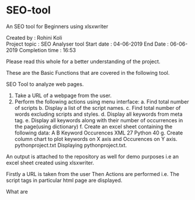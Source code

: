 # SEO-tool

An SEO tool for Beginners using xlsxwriter

Created by : Rohini Koli  
Project topic : SEO Analyser tool
Start date : 04-06-2019
End Date : 06-06-2019
Completion time : 16:53

Please read this whole for a better understanding of the project.

These are the Basic Functions that are covered in the following tool.

SEO Tool to analyze web pages.
1. Take a URL of a webpage from the user.
2. Perform the following actions using menu interface:
a. Find total number of scripts
b. Display a list of the script names.
c. Find total number of words excluding scripts and styles.
d. Display all keywords from meta tag.
e. Display all keywords along with their number of occurrences in the page(using dictionary)
f. Create an excel sheet containing the following data:
   A		B
  Keyword	Occurences
   XML		27
   Python	40
g. Create column chart to plot keywords on X axis and
   Occurences on Y axis.
 pythonproject.txt
 Displaying pythonproject.txt.

An output is attached to the repository as well for demo purposes i.e an excel sheet created using xlsxwriter.

Firstly a URL is taken from the user
Then Actions are performed i.e.
The script tags in particular html page are displayed.

What are <script> tags???
The HTML <script> element is used to embed or reference executable code; this is typically used to embed or refer to JavaScript code. The <script> element can also be used with other languages
This element includes the global attributes.

Then the data without script and style tags are displayed

Well then what are style tags in html?
The HTML <style> element contains style information for a document, or part of a document. It contains CSS, which is applied to the contents of the document containing the <style> element.
The <style> element can be included inside the <head> or <body> of the document, and the styles will still be applied, however it is recommended that you include your styles in the <head> for organizational purposes — it is a lot better to separate your content from your presentation as much as possible. Even better, put your styles in external stylesheets and apply them using <link> elements.

Then the real work of SEO tool begins that is finding out the keywords in meta tag
So let me explain u what is meta tag???
The HTML <meta> element represents metadata (data about data in a particular html page) that cannot be represented by other HTML meta-related elements, like <base>, <link>, <script>, <style> or <title>.
Most Probably UTF-8 is the Meta Characterset encoding algorithm used .

Then the Keywords and their occurrences are extracted which define on which rank a particular page can be set

and Apparently at the same time when your code runs an excel sheet with a table and a column chart is created and stored in the same directory as in where the project in your machine is stored.

*****************************************************************THANK YOU***********************************************************************
